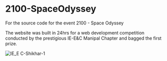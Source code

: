 # 2100-SpaceOdyssey
For the source code for the event 2100 - Space Odyssey

The website was built in 24hrs for a web development competition conducted by the prestigious IE-E&C Manipal Chapter and bagged the first prize.

![IE_E C-Shikhar-1](https://github.com/shikharr-ag/2100-SpaceOdyssey/assets/52531507/66d2cb93-a926-4410-b880-f59f2764c719)
